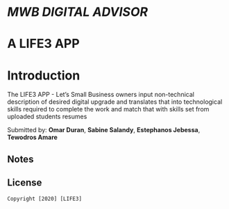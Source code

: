 # *MWB DIGITAL ADVISOR*
# A LIFE3 APP

# Introduction

The LIFE3 APP - Let’s Small Business owners input non-technical description of desired digital upgrade and translates that into technological skills required to complete the work and match that with skills set from uploaded students resumes

Submitted by: **Omar Duran**, **Sabine Salandy**, **Estephanos Jebessa**, **Tewodros Amare**
 


## Notes



## License

    Copyright [2020] [LIFE3]
